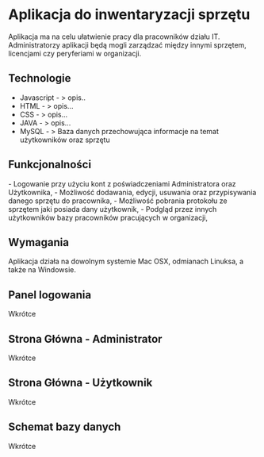 <h1>Aplikacja do inwentaryzacji sprzętu </h1>


Aplikacja ma na celu ułatwienie pracy dla pracowników działu IT. Administratorzy aplikacji będą mogli zarządzać między innymi sprzętem, licencjami czy peryferiami w organizacji.


<h2>Technologie</h2>

- Javascript - > opis..
- HTML - > opis...
- CSS - >  opis...
- JAVA - > opis...
- MySQL - > Baza danych przechowująca informacje na temat użytkowników oraz sprzętu

<h2>Funkcjonalności</h2>
- Logowanie przy użyciu kont z poświadczeniami Administratora oraz Użytkownika,
- Możliwość dodawania, edycji, usuwania oraz przypisywania danego sprzętu do pracownika,
- Możliwość pobrania protokołu ze sprzętem jaki posiada dany użytkownik,
- Podgląd przez innych użytkowników bazy pracowników pracujących w organizacji, 

<h2>Wymagania</h2>
Aplikacja działa na dowolnym systemie Mac OSX, odmianach Linuksa, a także na Windowsie. 

<h2>Panel logowania </h2>
Wkrótce
<h2>Strona Główna - Administrator</h2>
Wkrótce
<h2>Strona Główna - Użytkownik</h2>
Wkrótce
<h2>Schemat bazy danych</h2>
Wkrótce

